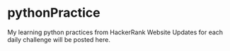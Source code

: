# pythonPractice
My learning python practices from HackerRank Website 
Updates for each daily challenge will be posted here.
